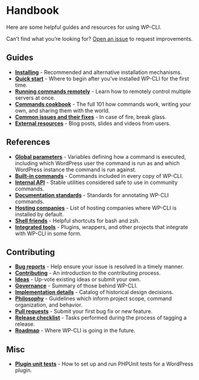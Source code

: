 # Handbook

Here are some helpful guides and resources for using WP-CLI.

Can’t find what you’re looking for? [Open an issue](https://github.com/wp-cli/handbook/issues) to request improvements.

## Guides

* **[Installing](https://make.wordpress.org/cli/handbook/installing/)** - Recommended and alternative installation mechanisms.
* **[Quick start](https://make.wordpress.org/cli/handbook/quick-start/)** - Where to begin after you've installed WP-CLI for the first time.
* **[Running commands remotely](https://make.wordpress.org/cli/handbook/running-commands-remotely/)** - Learn how to remotely control multiple servers at once. 
* **[Commands cookbook](https://make.wordpress.org/cli/handbook/commands-cookbook/)** - The full 101 how commands work, writing your own, and sharing them with the world.
* **[Common issues and their fixes](https://make.wordpress.org/cli/handbook/common-issues/)** - In case of fire, break glass.
* **[External resources](https://make.wordpress.org/cli/handbook/external-resources/)** - Blog posts, slides and videos from users.

## References

* **[Global parameters](https://make.wordpress.org/cli/handbook/config/)** - Variables defining how a command is executed, including which WordPress user the command is run as and which WordPress instance the command is run against.
* **[Built-in commands](https://wp-cli.org/commands/)** - Commands included in every copy of WP-CLI.
* **[Internal API](https://wp-cli.org/docs/internal-api/)** - Stable utilities considered safe to use in community commands.
* **[Documentation standards](https://make.wordpress.org/cli/handbook/documentation-standards/)** - Standards for annotating WP-CLI commands.
* **[Hosting companies](https://make.wordpress.org/cli/handbook/hosting-companies/)** - List of hosting companies where WP-CLI is installed by default.
* **[Shell friends](https://make.wordpress.org/cli/handbook/shell-friends/)** - Helpful shortcuts for bash and zsh.
* **[Integrated tools](https://make.wordpress.org/cli/handbook/tools/)** - Plugins, wrappers, and other projects that integrate with WP-CLI in some form.

## Contributing

* **[Bug reports](https://make.wordpress.org/cli/handbook/bug-reports/)** - Help ensure your issue is resolved in a timely manner.
* **[Contributing](https://make.wordpress.org/cli/handbook/contributing/)** - An introduction to the contributing process.
* **[Ideas](https://github.com/wp-cli/ideas)** - Up-vote existing ideas or submit your own.
* **[Governance](https://make.wordpress.org/cli/handbook/governance/)** - Summary of those behind WP-CLI.
* **[Implementation details](https://make.wordpress.org/cli/handbook/implementation-details/)** - Catalog of historical design decisions.
* **[Philosophy](https://make.wordpress.org/cli/handbook/philosophy/)** - Guidelines which inform project scope, command organization, and behavior.
* **[Pull requests](https://make.wordpress.org/cli/handbook/pull-requests/)** - Submit your first bug fix or new feature.
* **[Release checklist](https://make.wordpress.org/cli/handbook/release-checklist/)** - Tasks performed during the process of tagging a release.
* **[Roadmap](https://make.wordpress.org/cli/handbook/roadmap/)** - Where WP-CLI is going in the future.

## Misc

* **[Plugin unit tests](https://make.wordpress.org/cli/handbook/plugin-unit-tests/)** - How to set up and run PHPUnit tests for a WordPress plugin.
